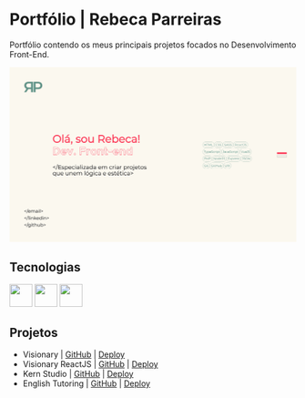 # Portfólio | Rebeca Parreiras

Portfólio contendo os meus principais projetos focados no Desenvolvimento Front-End.

<p align="center">
  <img src="./public/images/capa.PNG" alt="Demonstração do site">
</p>

## Tecnologias
<img src="https://cdn.jsdelivr.net/gh/devicons/devicon@latest/icons/react/react-original.svg" width="40" height="40"/> <img src="https://cdn.jsdelivr.net/gh/devicons/devicon@latest/icons/sass/sass-original.svg" width="40" height="40"/> <img src="https://cdn.jsdelivr.net/gh/devicons/devicon@latest/icons/typescript/typescript-original.svg" width="40" height="40"/>
          
          
          

## Projetos
<ul>
  <li>Visionary | <a href="https://github.com/rebecaparreiras/visionary">GitHub</a> | <a href="https://visionary-production.up.railway.app">Deploy</a></li>
  <li>Visionary ReactJS | <a href="https://github.com/rebecaparreiras/visionary-react/tree/main">GitHub</a> | <a href="https://visionary-react-production.up.railway.app">Deploy</a></li>
  <li>Kern Studio | <a href="https://github.com/rebecaparreiras/kern-studio">GitHub</a> | <a href="https://kernstudio.com.br/gallery">Deploy</a></li>
  <li>English Tutoring | <a href="https://github.com/rebecaparreiras/english-tutoring">GitHub</a> | <a href="https://english-tutoring-production.up.railway.app">Deploy</a></li>
</ul>
